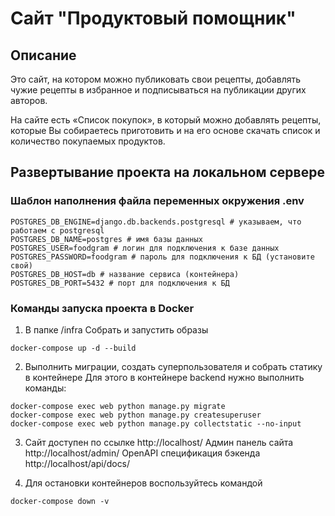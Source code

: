 # Сайт "Продуктовый помощник"

## Описание

Это сайт, на котором можно публиковать свои рецепты, добавлять чужие рецепты в избранное и подписываться на публикации других авторов. 

На сайте есть «Список покупок», в который можно добавлять рецепты, которые Вы собираетесь приготовить и на его основе скачать список и количество покупаемых продуктов.

## Развертывание проекта на локальном сервере

### Шаблон наполнения файла переменных окружения .env
```
POSTGRES_DB_ENGINE=django.db.backends.postgresql # указываем, что работаем с postgresql
POSTGRES_DB_NAME=postgres # имя базы данных
POSTGRES_USER=foodgram # логин для подключения к базе данных
POSTGRES_PASSWORD=foodgram # пароль для подключения к БД (установите свой)
POSTGRES_DB_HOST=db # название сервиса (контейнера)
POSTGRES_DB_PORT=5432 # порт для подключения к БД 
```

### Команды запуска проекта в Docker

1. В папке /infra Собрать и запустить образы
```
docker-compose up -d --build
```
2. Выполнить миграции, создать суперпользователя и собрать статику в контейнере
Для этого в контейнере backend нужно выполнить команды:
```
docker-compose exec web python manage.py migrate
docker-compose exec web python manage.py createsuperuser
docker-compose exec web python manage.py collectstatic --no-input
```
3. Сайт доступен по ссылке http://localhost/
Админ панель сайта http://localhost/admin/
OpenAPI спецификация бэкенда http://localhost/api/docs/

4. Для остановки контейнеров воспользуйтесь командой
```
docker-compose down -v
```